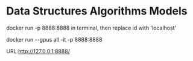 # Data Structures Algorithms Models
 
docker run -p 8888:8888 <your container name> in terminal, then replace id with 'localhost'

docker run --gpus all -it -p 8888:8888 <imagine name>

URL:http://127.0.0.1:8888/